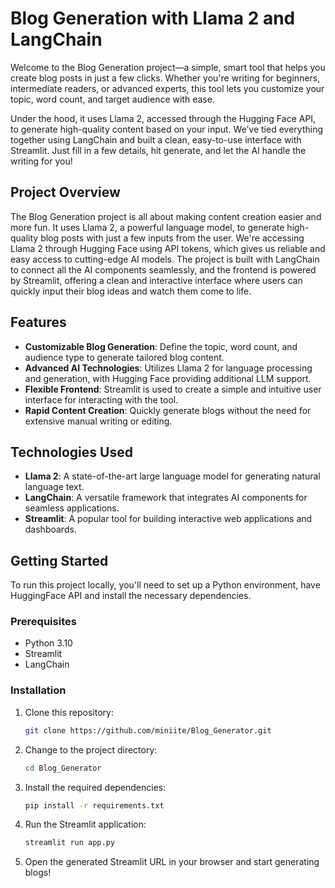 # Blog Generation with Llama 2 and LangChain
 Welcome to the Blog Generation project—a simple, smart tool that helps you create blog posts in just a few clicks. Whether you're writing for beginners, intermediate readers, or advanced experts, this tool lets you customize your topic, word count, and target audience with ease.

Under the hood, it uses Llama 2, accessed through the Hugging Face API, to generate high-quality content based on your input. We’ve tied everything together using LangChain and built a clean, easy-to-use interface with Streamlit. Just fill in a few details, hit generate, and let the AI handle the writing for you!


## Project Overview
The Blog Generation project is all about making content creation easier and more fun. It uses Llama 2, a powerful language model, to generate high-quality blog posts with just a few inputs from the user. We're accessing Llama 2 through Hugging Face using API tokens, which gives us reliable and easy access to cutting-edge AI models. The project is built with LangChain to connect all the AI components seamlessly, and the frontend is powered by Streamlit, offering a clean and interactive interface where users can quickly input their blog ideas and watch them come to life.

## Features
- **Customizable Blog Generation**: Define the topic, word count, and audience type to generate tailored blog content.
- **Advanced AI Technologies**: Utilizes Llama 2 for language processing and generation, with Hugging Face providing additional LLM support.
- **Flexible Frontend**: Streamlit is used to create a simple and intuitive user interface for interacting with the tool.
- **Rapid Content Creation**: Quickly generate blogs without the need for extensive manual writing or editing.

## Technologies Used
- **Llama 2**: A state-of-the-art large language model for generating natural language text.
- **LangChain**: A versatile framework that integrates AI components for seamless applications.
- **Streamlit**: A popular tool for building interactive web applications and dashboards.

## Getting Started
To run this project locally, you'll need to set up a Python environment, have HuggingFace API and install the necessary dependencies.

### Prerequisites  
- Python 3.10
- Streamlit
- LangChain

### Installation
1. Clone this repository:
   ```bash
   git clone https://github.com/miniite/Blog_Generator.git
   ```

2. Change to the project directory:
   ```bash
   cd Blog_Generator
   ```

3. Install the required dependencies:
   ```bash
   pip install -r requirements.txt
   ```

4. Run the Streamlit application:
   ```bash
   streamlit run app.py
   ```

5. Open the generated Streamlit URL in your browser and start generating blogs!